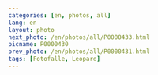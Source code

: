 ```yaml
---
categories: [en, photos, all]
lang: en
layout: photo
next_photo: /en/photos/all/P0000433.html
picname: P0000430
prev_photo: /en/photos/all/P0000431.html
tags: [Fotofalle, Leopard]
---
```

